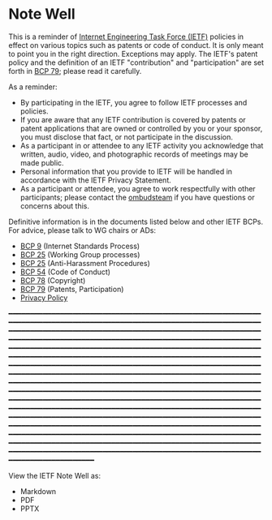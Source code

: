 # Note Well

This is a reminder of [Internet Engineering Task Force
(IETF)](https://www.ietf.org/) policies in effect on various topics such
as patents or code of conduct. It is only meant to point you in the
right direction. Exceptions may apply. The IETF's patent policy and the
definition of an IETF "contribution" and "participation" are set forth
in [BCP 79](https://www.rfc-editor.org/info/bcp79); please read it
carefully.

As a reminder:

  - By participating in the IETF, you agree to follow IETF processes and
    policies.
  - If you are aware that any IETF contribution is covered by patents or
    patent applications that are owned or controlled by you or your
    sponsor, you must disclose that fact, or not participate in the
    discussion.
  - As a participant in or attendee to any IETF activity you acknowledge
    that written, audio, video, and photographic records of meetings may
    be made public.
  - Personal information that you provide to IETF will be handled in
    accordance with the IETF Privacy Statement.
  - As a participant or attendee, you agree to work respectfully with
    other participants; please contact the
    [ombudsteam](https://www.ietf.org/contact/ombudsteam/) if you have
    questions or concerns about this.

Definitive information is in the documents listed below and other IETF
BCPs. For advice, please talk to WG chairs or ADs:

  - [BCP 9](https://www.rfc-editor.org/info/bcp9) (Internet Standards
    Process)
  - [BCP 25](https://www.rfc-editor.org/info/bcp25) (Working Group
    processes)
  - [BCP 25](https://www.rfc-editor.org/info/bcp25) (Anti-Harassment
    Procedures)
  - [BCP 54](https://www.rfc-editor.org/info/bcp54) (Code of Conduct)
  - [BCP 78](https://www.rfc-editor.org/info/bcp78) (Copyright)
  - [BCP 79](https://www.rfc-editor.org/info/bcp79) (Patents,
    Participation)
  - [Privacy Policy](https://www.ietf.org/privacy-policy/)

━━━━━━━━━━━━━━━━━━━━━━━━━━━━━━━━━━━━━━━━━━━━━━━━━━━━━━━━━━━━━━━━━━━━━━━━━━━━━━━━━━━━━━━━━━━━━━━━━━━━━━━━━━━━━━━━━━━━━━━━━━━━━━━━━━━━━━━━━━━━━━━━━━━━━━━━━━━━━━━━━━━━━━━━━━━━━━━━━━━━━━━━━━━━━━━━━━━━━━━━━━━━━━━━━━━━━━━━━━━━━━━━━━━━━━━━━━━━━━━━━━━━━━━━━━━━━━━━━━━━━━━━━━━━━━━━━━━━━━━━━━━━━━━━━━━━━━━━━━━━━━━━━━━━━━━━━━━━━━━━━━━━━━━━━━━━━━━━━━━━━━━━━━━━━━━━━━━━━━━━━━━━━━━━━━━━━━━━━━━━━━━━━━━━━━━━━━━━━━━━━━━━━━━━━━━━━━━━━━━━━━━━━━━━━━━━━━━━━━━━━━━━━━━━━━━━━━━━━━━━━━━━━━━━━━━━━━━━━━━━━━━━━━━━━━━━━━━━━━━━━━━━━━━━━━━━━━━━━━━━━━━━━━━━━━━━━━━━━━━━━━━━━━━━━━━━━━━━━━━━━━━━━━━━━━━━━━━━━━━━━━━━━━━━━━━━━━━━━━━━━━━━━━━━━━━━━━━━━━━━━━━━━━━━━━━━━━━━━━━━━━━━━━━━━━━━━━━━━━━━━━━━━━━━━━━━━━━━━━━━━━━━━━━━━━━━━━━━━━━━━━━━━━━━━━━━━━━━━━━━━━━━━━━━━━━━━━━━━━━━━━━━━━━━━━━━━━━━━━━━━━━━━━━━━━━━━━━━━━━━━━━━━━━━━━━━━━━━━━━━━━━━━━━━━━━━━━━━━━━━━━━━━━━━━━━━━━━━━━━━━━━━━━━━━━━━━━━━━━━━━━━━━━━━━━━━━━━━━━━━━━━━━━━━━━━━━━━━━━━━━━━━━━━━━━━━━━━━━━━━━━━━━━━━━━━━━━━━━━━━━━━━━━━━━━━━━━━━━━━━━━━━━━━━━━━━━━━━━━━━━━━━━━━━━━━━━━━━━━━━━━━━━━━━━━━━━━━━━━━━━━━

View the IETF Note Well as:

  - Markdown
  - PDF
  - PPTX
